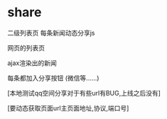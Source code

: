 # share
二级列表页 每条新闻动态分享js


网页的列表页

ajax渲染出的新闻

每条都加入分享按钮 (微信等......)

[本地测试qq空间分享对于有些url有BUG,上线之后没有]

[要动态获取页面url主页面地址,协议,端口号]
